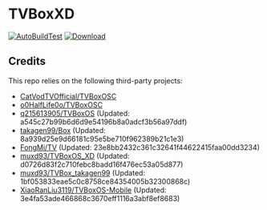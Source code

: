 # TVBoxXD

[![AutoBuildTest](https://github.com/muxd93/TVBoxOS_XD/actions/workflows/auto_build.yml/badge.svg)](https://github.com/muxd93/TVBoxOS_XD/actions/workflows/auto_build.yml)
[![Download](https://img.shields.io/github/v/release/muxd93/TVBoxOS_XD?color=green&logoColor=green&label=Download&logo=DocuSign)](https://github.com/muxd93/TVBoxOS_XD/releases)

## Credits
This repo relies on the following third-party projects:
- [CatVodTVOfficial/TVBoxOSC](https://github.com/CatVodTVOfficial/TVBoxOSC)
- [o0HalfLife0o/TVBoxOSC](https://github.com/o0HalfLife0o/TVBoxOSC/releases)
- [q215613905/TVBoxOS](https://github.com/q215613905/TVBoxOS) (Updated: a545c27b99b6d6d9e54196b8a0adcf3b56a97ddf)
- [takagen99/Box](https://github.com/takagen99/Box) (Updated: 8a939d25e9d66181c95e5be710f962389b21c1e3)
- [FongMi/TV](https://github.com/FongMi/TV) (Updated: 23e8bb2432c361c32641f44622415faa00dd3234)
- [muxd93/TVBoxOS_XD](https://github.com/muxd93/TVBoxOS_XD) (Updated: d0726d83f2c710febc8badd16f476ec53a05d877)
- [muxd93/TVBox_takagen99](https://github.com/muxd93/TVBox_takagen99) (Updated: 1bf053833eae5c0c8758ce84354005b32300868c)
- [XiaoRanLiu3119/TVBoxOS-Mobile](https://github.com/XiaoRanLiu3119/TVBoxOS-Mobile) (Updated: 3e4fa53ade466868c3670eff1116a3abf8ef8683)
